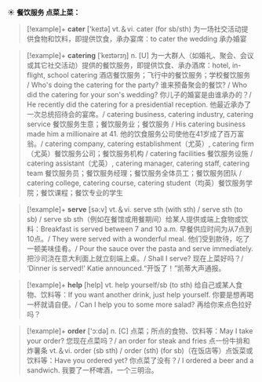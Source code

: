 ☀ <span class="category">**餐饮服务 点菜上菜：**</span>
>[!example]+ <span class="vocabulary">**cater**</span> ['keɪtə] 
> <span class="definition">vt.＆vi. cater (for sb/sth) 为一场社交活动提供食物和饮料，即提供饮食，承办宴席：</span>to cater the wedding 承办婚宴
           
>[!example]+ <span class="vocabulary">**catering**</span> [ˈkeɪtərɪŋ]
> <span class="definition">n. [U] 为一大群人（如婚礼、聚会、会议或其它社交活动）提供的餐饮服务，即提供饮食、承办酒席：</span>hotel, in-flight, school catering 酒店餐饮服务；飞行中的餐饮服务；学校餐饮服务 / Who's doing the catering for the party? 谁来预备聚会的餐饮? / Who did the catering for your son's wedding? 你儿子的婚宴是由谁承办的？/ He recently did the catering for a presidential reception. 他最近承办了一次总统招待会的宴席。/ catering business, catering industry, catering service 餐饮服务生意；餐饮服务业；餐饮服务 / His catering business made him a millionaire at 41. 他的饮食服务公司使他在41岁成了百万富翁。/ catering company, catering establishment（尤英）, catering firm（尤英）餐饮服务公司；餐饮服务机构 / catering facilities 餐饮服务设施 / catering assistant（尤英）, catering manager, catering staff, catering team 餐饮服务员；餐饮服务经理；餐饮服务全体员工；餐饮服务团队 / catering college, catering course, catering student（均英）餐饮服务学院；餐饮课程；餐饮专业的学生

>[!example]+ <span class="vocabulary">**serve**</span> [sə:v] 
> <span class="definition">vt.＆vi. serve sth (with sth) / serve sth (to sb) / serve sb sth（例如在餐馆或用餐期间）给某人提供或端上食物或饮料：</span>Breakfast is served between 7 and 10 a.m. 早餐供应时间为从7点到10点。/ They were served with a wonderful meal. 他们受到款待，吃了一顿美味佳肴。/ Pour the sauce over the pasta and serve immediately. 把沙司浇在意大利面上就立刻端上桌。/ Shall I serve? 现在上菜好吗？/ ‘Dinner is served!’ Katie announced.“开饭了！”凯蒂大声通报。

>[!example]+ <span class="vocabulary">**help**</span> [help] 
> <span class="definition">vt. help yourself/sb (to sth) 给自己或某人食物、饮料等：</span>If you want another drink, just help yourself. 你要是想再喝一杯就请自便。/ Can I help you to some more salad? 再给你来点色拉好吗？

>[!example]+ <span class="vocabulary">**order**</span> ['ɔ:də] 
> <span class="definition">n. [C] 点菜；所点的食物、饮料等：</span>May I take your order? 您现在点菜吗？/ an order for steak and fries 点一份牛排和炸薯条 <span class="definition">vt.＆vi. order (sb sth) / order (sth) (for sb)（在饭店等）点饭菜或饮料等：</span>Have you ordered yet? 你点菜了没有？/ I ordered a beer and a sandwich. 我要了一杯啤酒，一个三明治。
